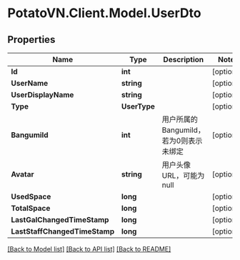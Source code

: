 # PotatoVN.Client.Model.UserDto

## Properties

Name | Type | Description | Notes
------------ | ------------- | ------------- | -------------
**Id** | **int** |  | [optional] 
**UserName** | **string** |  | [optional] 
**UserDisplayName** | **string** |  | [optional] 
**Type** | **UserType** |  | [optional] 
**BangumiId** | **int** | 用户所属的BangumiId，若为0则表示未绑定 | [optional] 
**Avatar** | **string** | 用户头像URL，可能为null | [optional] 
**UsedSpace** | **long** |  | [optional] 
**TotalSpace** | **long** |  | [optional] 
**LastGalChangedTimeStamp** | **long** |  | [optional] 
**LastStaffChangedTimeStamp** | **long** |  | [optional] 

[[Back to Model list]](../README.md#documentation-for-models) [[Back to API list]](../README.md#documentation-for-api-endpoints) [[Back to README]](../README.md)

